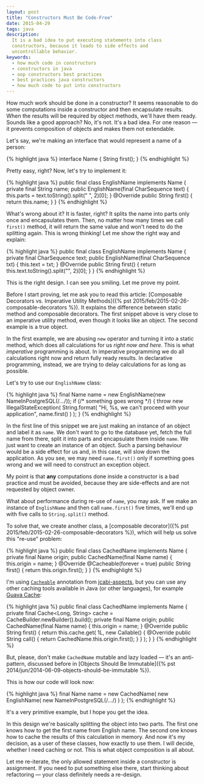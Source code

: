 ```yaml
---
layout: post
title: "Constructors Must Be Code-Free"
date: 2015-04-29
tags: java
description:
  It is a bad idea to put executing statements into class
  constructors, because it leads to side effects and
  uncontrollable behavior.
keywords:
  - how much code in constructors
  - constructors in java
  - oop constructors best practices
  - best practices java constructors
  - how much code to put into constructors
---
```


How much work should be done in a constructor? It seems reasonable
to do some computations inside a constructor and then encapsulate
results. When the results will be required by object methods, we'll have them
ready. Sounds like a good approach? No, it's not. It's a bad idea.
For one reason &mdash; it prevents composition of objects and makes them
not extendable.

<!--more-->

Let's say, we're making an interface that would represent a name of a person:

{% highlight java %}
interface Name {
  String first();
}
{% endhighlight %}

Pretty easy, right? Now, let's try to implement it:

{% highlight java %}
public final class EnglishName implements Name {
  private final String name;
  public EnglishName(final CharSequence text) {
    this.parts = text.toString().split(" ", 2)[0];
  }
  @Override
  public String first() {
    return this.name;
  }
}
{% endhighlight %}

What's wrong about it? It is faster, right? It splits the name into
parts only once and encapsulates them. Then, no matter how many times we
call `first()` method, it will return the same value and won't need
to do the splitting again. This is wrong thinking! Let me show the right
way and explain:

{% highlight java %}
public final class EnglishName implements Name {
  private final CharSequence text;
  public EnglishName(final CharSequence txt) {
    this.text = txt;
  }
  @Override
  public String first() {
    return this.text.toString().split("", 2)[0];
  }
}
{% endhighlight %}

This is the right design. I can see you smiling. Let me prove my point.

Before I start proving, let me ask you to read this article:
[Composable Decorators vs. Imperative Utility Methods]({% pst 2015/feb/2015-02-26-composable-decorators %}).
It explains the difference between static method and composable decorators.
The first snippet above is very close to an imperative utility method, even
though it looks like an object. The second example is a true object.

In the first example, we are abusing `new` operator and turning it into
a static method, which does all calculations for us _right now and here_.
This is what _imperative_ programming is about. In imperative programming
we do all calculations right now and return fully ready results. In declarative
programming, instead, we are trying to delay calculations for
as long as possible.

Let's try to use our `EnglishName` class:

{% highlight java %}
final Name name = new EnglishName(new NameInPostgreSQL(/*...*/));
if (/* something goes wrong */) {
  throw new IllegalStateException(
    String.format(
      "Hi, %s, we can't proceed with your application", name.first()
    )
  );
}
{% endhighlight %}

In the first line of this snippet we are just making an instance of an object
and label it as `name`. We don't want to go to the database yet, fetch
the full name from there, split it into parts and encapsulate them
inside `name`. We just want to create an instance of an object. Such a parsing
behaviour would be a side effect for us and, in this case,
will slow down the application.
As you see, we may need `name.first()` only if something goes wrong and
we will need to construct an exception object.

My point is that **any** computations done inside a constructor is a bad
practice and must be avoided, because they are side-effects and are not
requested by object owner.

What about performance during re-use of `name`, you may ask. If we make an
instance of `EnglishName` and then call `name.first()` five times, we'll
end up with five calls to `String.split()` method.

To solve that, we create another class,
a [composable decorator]({% pst 2015/feb/2015-02-26-composable-decorators %}),
which will help us solve this "re-use" problem:

{% highlight java %}
public final class CachedName implements Name {
  private final Name origin;
  public CachedName(final Name name) {
    this.origin = name;
  }
  @Override
  @Cacheable(forever = true)
  public String first() {
    return this.origin.first();
  }
}
{% endhighlight %}

I'm using [`Cacheable`](http://aspects.jcabi.com/annotation-cacheable.html)
annotation from [jcabi-aspects](http://aspects.jcabi.com/), but you can use any other
caching tools available in Java (or other languages), for example
[Guava Cache](https://code.google.com/p/guava-libraries/wiki/CachesExplained):

{% highlight java %}
public final class CachedName implements Name {
  private final Cache<Long, String> cache = CacheBuilder.newBuilder().build();
  private final Name origin;
  public CachedName(final Name name) {
    this.origin = name;
  }
  @Override
  public String first() {
    return this.cache.get(
      1L,
      new Callable<String>() {
        @Override
        public String call() {
          return CachedName.this.origin.first();
        }
      }
    );
  }
}
{% endhighlight %}

But, please, don't make `CachedName` mutable and lazy loaded &mdash;
it's an anti-pattern, discussed before in
[Objects Should Be Immutable]({% pst 2014/jun/2014-06-09-objects-should-be-immutable %}).

This is how our code will look now:

{% highlight java %}
final Name name = new CachedName(
  new EnglishName(
    new NameInPostgreSQL(/*...*/)
  )
);
{% endhighlight %}

It's a very primitive example, but I hope you get the idea.

In this design we're basically splitting the object into two parts. The first
one knows how to get the first name from English name. The second one
knows how to cache the results of this calculation in memory. And now it's
my decision, as a user of these classes, how exactly to use them. I will
decide, whether I need caching or not. This is what object composition is all about.

Let me re-iterate, the only allowed statement inside
a constructor is assignment. If you need to put something else there,
start thinking about refactoring &mdash; your class definitely needs a re-design.
